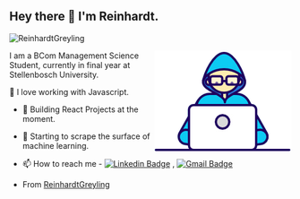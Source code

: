 <h2> Hey there 👋 I'm Reinhardt.</h2>

<p align="left"> <img src="https://komarev.com/ghpvc/?username=ReinhardtGreyling" alt="ReinhardtGreyling" /> </p>

<img align="right" src="https://github.com/ReinhardtGreyling/ReinhardtGreyling/blob/main/Developer.gif?raw=true"/>

I am a BCom Management Science Student, currently in final year at Stellenbosch University.

 🌱 I love working with Javascript.
- 🤔 Building React Projects at the moment. 
- 🧠 Starting to scrape the surface of machine learning.

- 📫 How to reach me - [![Linkedin Badge](https://img.shields.io/badge/-LinkedIn-blue?style=flat-square&logo=Linkedin&logoColor=white&link=https://www.linkedin.com/in/rubal-agrawal/)](https://www.linkedin.com/in/#######/) , [![Gmail Badge](https://img.shields.io/badge/-Gmail-c14438?style=flat-square&logo=Gmail&logoColor=white&link=mailto:reinhardt.greyling@gmail.com)](mailto:reinhardt.greyling@gmail.com)


* From [ReinhardtGreyling](https://github.com/ReinhardtGreyling)

